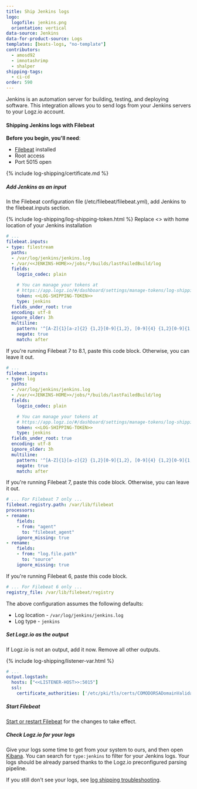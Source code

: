 ```yaml
---
title: Ship Jenkins logs
logo:
  logofile: jenkins.png
  orientation: vertical
data-source: Jenkins
data-for-product-source: Logs
templates: [beats-logs, "no-template"]
contributors:
  - amosd92
  - imnotashrimp
  - shalper
shipping-tags:
  - ci-cd
order: 590
---
```

Jenkins is an automation server for building, testing, and deploying software. This integration allows you to send logs from your Jenkins servers to your Logz.io account. 

#### Shipping Jenkins logs with Filebeat

**Before you begin, you'll need**:

* [Filebeat](https://www.elastic.co/guide/en/beats/filebeat/current/filebeat-installation.html) installed
* Root access
* Port 5015 open

<div class="tasklist">

{% include log-shipping/certificate.md %}

##### Add Jenkins as an input

In the Filebeat configuration file (/etc/filebeat/filebeat.yml), add Jenkins to the filebeat.inputs section.

{% include log-shipping/log-shipping-token.html %}
Replace <<JENKINS-HOME>> with home location of your Jenkins installation

```yaml
# ...
filebeat.inputs:
- type: filestream
  paths:
  - /var/log/jenkins/jenkins.log
  - /var/<<JENKINS-HOME>>/jobs/*/builds/lastFailedBuild/log
  fields:
    logzio_codec: plain

    # You can manage your tokens at
    # https://app.logz.io/#/dashboard/settings/manage-tokens/log-shipping
    token: <<LOG-SHIPPING-TOKEN>>
    type: jenkins
  fields_under_root: true
  encoding: utf-8
  ignore_older: 3h
  multiline:
    pattern: '^[A-Z]{1}[a-z]{2} {1,2}[0-9]{1,2}, [0-9]{4} {1,2}[0-9]{1,2}:[0-9]{2}:[0-9]{2}'
    negate: true
    match: after
```

If you're running Filebeat 7 to 8.1, paste this code block.
Otherwise, you can leave it out.

```yaml
# ...
filebeat.inputs:
- type: log
  paths:
  - /var/log/jenkins/jenkins.log
  - /var/<<JENKINS-HOME>>/jobs/*/builds/lastFailedBuild/log
  fields:
    logzio_codec: plain

    # You can manage your tokens at
    # https://app.logz.io/#/dashboard/settings/manage-tokens/log-shipping
    token: <<LOG-SHIPPING-TOKEN>>
    type: jenkins
  fields_under_root: true
  encoding: utf-8
  ignore_older: 3h
  multiline:
    pattern: '^[A-Z]{1}[a-z]{2} {1,2}[0-9]{1,2}, [0-9]{4} {1,2}[0-9]{1,2}:[0-9]{2}:[0-9]{2}'
    negate: true
    match: after
```



If you're running Filebeat 7, paste this code block.
Otherwise, you can leave it out.

```yaml
# ... For Filebeat 7 only ...
filebeat.registry.path: /var/lib/filebeat
processors:
- rename:
    fields:
    - from: "agent"
      to: "filebeat_agent"
    ignore_missing: true
- rename:
    fields:
    - from: "log.file.path"
      to: "source"
    ignore_missing: true
```

If you're running Filebeat 6, paste this code block.

```yaml
# ... For Filebeat 6 only ...
registry_file: /var/lib/filebeat/registry
```

The above configuration assumes the following defaults:

* Log location - `/var/log/jenkins/jenkins.log`
* Log type - `jenkins`

##### Set Logz.io as the output

If Logz.io is not an output, add it now.
Remove all other outputs.

{% include log-shipping/listener-var.html %} 

```yaml
# ...
output.logstash:
  hosts: ["<<LISTENER-HOST>>:5015"]
  ssl:
    certificate_authorities: ['/etc/pki/tls/certs/COMODORSADomainValidationSecureServerCA.crt']
```
 
##### Start Filebeat

[Start or restart Filebeat](https://www.elastic.co/guide/en/beats/filebeat/master/filebeat-starting.html) for the changes to take effect.

##### Check Logz.io for your logs

Give your logs some time to get from your system to ours, and then open [Kibana](https://app.logz.io/#/dashboard/kibana). You can search for `type:jenkins` to filter for your Jenkins logs. Your logs should be already parsed thanks to the Logz.io preconfigured parsing pipeline.

If you still don't see your logs, see [log shipping troubleshooting]({{site.baseurl}}/user-guide/log-shipping/log-shipping-troubleshooting.html).